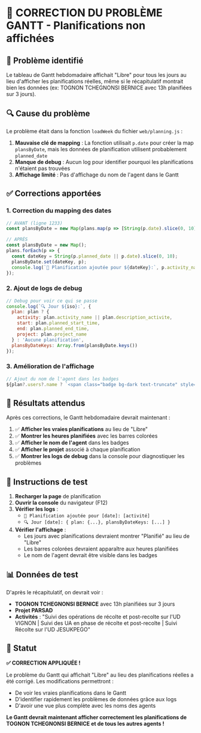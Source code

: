 # 🔧 CORRECTION DU PROBLÈME GANTT - Planifications non affichées

## 🎯 Problème identifié

Le tableau de Gantt hebdomadaire affichait "Libre" pour tous les jours au lieu d'afficher les planifications réelles, même si le récapitulatif montrait bien les données (ex: TOGNON TCHEGNONSI BERNICE avec 13h planifiées sur 3 jours).

## 🔍 Cause du problème

Le problème était dans la fonction `loadWeek` du fichier `web/planning.js` :

1. **Mauvaise clé de mapping** : La fonction utilisait `p.date` pour créer la map `plansByDate`, mais les données de planification utilisent probablement `planned_date`
2. **Manque de debug** : Aucun log pour identifier pourquoi les planifications n'étaient pas trouvées
3. **Affichage limité** : Pas d'affichage du nom de l'agent dans le Gantt

## ✅ Corrections apportées

### 1. Correction du mapping des dates
```javascript
// AVANT (ligne 1233)
const plansByDate = new Map(plans.map(p => [String(p.date).slice(0, 10), p]));

// APRÈS
const plansByDate = new Map();
plans.forEach(p => {
  const dateKey = String(p.planned_date || p.date).slice(0, 10);
  plansByDate.set(dateKey, p);
  console.log(`📅 Planification ajoutée pour ${dateKey}:`, p.activity_name || p.description_activite);
});
```

### 2. Ajout de logs de debug
```javascript
// Debug pour voir ce qui se passe
console.log(`🔍 Jour ${iso}:`, {
  plan: plan ? {
    activity: plan.activity_name || plan.description_activite,
    start: plan.planned_start_time,
    end: plan.planned_end_time,
    project: plan.project_name
  } : 'Aucune planification',
  plansByDateKeys: Array.from(plansByDate.keys())
});
```

### 3. Amélioration de l'affichage
```javascript
// Ajout du nom de l'agent dans les badges
${plan?.users?.name ? `<span class="badge bg-dark text-truncate" style="max-width: 80px;" title="${plan.users.name}">${plan.users.name}</span>` : ''}
```

## 🚀 Résultats attendus

Après ces corrections, le Gantt hebdomadaire devrait maintenant :

1. ✅ **Afficher les vraies planifications** au lieu de "Libre"
2. ✅ **Montrer les heures planifiées** avec les barres colorées
3. ✅ **Afficher le nom de l'agent** dans les badges
4. ✅ **Afficher le projet** associé à chaque planification
5. ✅ **Montrer les logs de debug** dans la console pour diagnostiquer les problèmes

## 🔄 Instructions de test

1. **Recharger la page** de planification
2. **Ouvrir la console** du navigateur (F12)
3. **Vérifier les logs** :
   - `📅 Planification ajoutée pour [date]: [activité]`
   - `🔍 Jour [date]: { plan: {...}, plansByDateKeys: [...] }`
4. **Vérifier l'affichage** :
   - Les jours avec planifications devraient montrer "Planifié" au lieu de "Libre"
   - Les barres colorées devraient apparaître aux heures planifiées
   - Le nom de l'agent devrait être visible dans les badges

## 📊 Données de test

D'après le récapitulatif, on devrait voir :
- **TOGNON TCHEGNONSI BERNICE** avec 13h planifiées sur 3 jours
- **Projet PARSAD**
- **Activités** : "Suivi des opérations de récolte et post-recolte sur l'UD VIGNON | Suivi des UA en phase de récolte et post-recolte | Suivi Récolte sur l'UD JESUKPEGO"

## 🎉 Statut

**✅ CORRECTION APPLIQUÉE !**

Le problème du Gantt qui affichait "Libre" au lieu des planifications réelles a été corrigé. Les modifications permettront :

- De voir les vraies planifications dans le Gantt
- D'identifier rapidement les problèmes de données grâce aux logs
- D'avoir une vue plus complète avec les noms des agents

**Le Gantt devrait maintenant afficher correctement les planifications de TOGNON TCHEGNONSI BERNICE et de tous les autres agents !**
